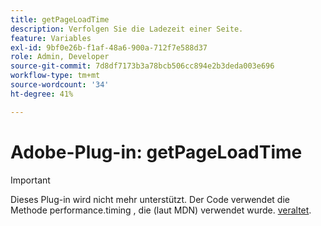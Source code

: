 ```yaml
---
title: getPageLoadTime
description: Verfolgen Sie die Ladezeit einer Seite.
feature: Variables
exl-id: 9bf0e26b-f1af-48a6-900a-712f7e588d37
role: Admin, Developer
source-git-commit: 7d8df7173b3a78bcb506cc894e2b3deda003e696
workflow-type: tm+mt
source-wordcount: '34'
ht-degree: 41%

---
```


# Adobe-Plug-in: getPageLoadTime

>[!IMPORTANT]
>
>Dieses Plug-in wird nicht mehr unterstützt. Der Code verwendet die Methode performance.timing , die (laut MDN) verwendet wurde. [veraltet](https://developer.mozilla.org/en-US/docs/Web/API/PerformanceTiming).

<!-- The `getPageLoadTime` plug-in uses the JavaScript performance object to allow you to measure the amount of time a page takes to completely load. Adobe recommends using this plug-in if you want to measure how long pages take to load.

>NOTE/WARNING: If you are upgrading this plugin from a previous version, you will most likely need to change the code that calls this function as well.  Please check your implementation and test thoroughly before deploying to production.

## Install the plug-in using the Web SDK or Web SDK extension

This plug-in is supported for use within the Web SDK.

## Install the plug-in using the Adobe Analytics extension

Adobe offers an extension that allows you to use most commonly-used plug-ins with Adobe Analytics.

1. Log in to [Adobe Experience Platform Data Collection](https://experience.adobe.com/data-collection) using your AdobeID credentials.
1. Click the desired tag property.
1. Go to the [!UICONTROL Extensions] tab, then click on the [!UICONTROL Catalog] button
1. Install and publish the [!UICONTROL Common Analytics Plugins] extension
1. If you haven't already, create a rule labeled "Initialize Plug-ins" with the following configuration:
    * Condition: None
    * Event: Core – Library Loaded (Page Top)
1. Add an action to the above rule with the following configuration:
    * Extension: Common Analytics Plugins
    * Action Type: Initialize getPageLoadTime
1. Save and publish the changes to the rule.

## Install the plug-in using custom code editor

If you do not want to use the Common Analytics Plugins plug-in extension, you can use the custom code editor.

1. Log in to [Adobe Experience Platform Data Collection](https://experience.adobe.com/data-collection) using your AdobeID credentials.
1. Click on the desired property.
1. Go to the [!UICONTROL Extensions] tab, then click the **[!UICONTROL Configure]** button under the Adobe Analytics extension.
1. Expand the [!UICONTROL Configure tracking using custom code] accordion, which reveals the [!UICONTROL Open Editor] button.
1. Open the custom code editor and paste the plug-in code provided below into the edit window.
1. Save and publish the changes to the Analytics extension.

## Install the plug-in using AppMeasurement

Copy and paste the following code anywhere in the AppMeasurement file after the Analytics tracking object is instantiated (using [`s_gi`](../functions/s-gi.md)). Preserving comments and version numbers of the code in your implementation helps Adobe with troubleshooting any potential issues.

```js
/******************************************* BEGIN CODE TO DEPLOY *******************************************/
/* Adobe Consulting Plugin: getPageLoadTime v3.0 */
!function(){let e=globalThis.window||this;e.getPageLoadTime=function(t){let i=function(){if(e.s_c_il){for(let t in e.s_c_il)if("s_c"===e.s_c_il[t]._c)return e.s_c_il[t]}}();function n(){var i=performance.timing;i.loadEventEnd>0&&(clearInterval(e.pi),""===e.cookieRead("s_plt")&&e.cookieWrite("s_plt",function e(t,i){if(t>=0&&i>=0)return t-i<6e4&&t-i>=0?parseFloat((t-i)/1e3).toFixed(2):60}(i.loadEventEnd,i.navigationStart)+","+t)),e.ptc=i.loadEventEnd}if(i&&(i.contextData.getPageLoadTime="3.1"),t=t||i&&i.pageName||document.location.href,e.cookieWrite=e.cookieWrite||function(t,i,n){if("string"==typeof t){if(g=function(){var t=e.location.hostname,i=e.location.hostname.split(".").length-1;if(t&&!/^[0-9.]+$/.test(t)){i=2<i?i:2;var n=t.lastIndexOf(".");if(0<=n){for(;0<=n&&1<i;)n=t.lastIndexOf(".",n-1),i--;n=0<n?t.substring(n):t}}return n}(),i=void 0!==i?""+i:"",n||""===i){if(""===i&&(n=-60),"number"==typeof n){var o=new Date;o.setTime(o.getTime()+6e4*n)}else o=n}return!!t&&(document.cookie=encodeURIComponent(t)+"="+encodeURIComponent(i)+"; path=/;"+(n?" expires="+o.toUTCString()+";":"")+(g?" domain="+g+";":""),"undefined"!=typeof cookieRead)&&cookieRead(t)===i}},e.cookieRead=e.cookieRead||function(e){if("string"!=typeof e)return"";e=encodeURIComponent(e);var t=" "+document.cookie,i=t.indexOf(" "+e+"="),n=0>i?i:t.indexOf(";",i);return(e=0>i?"":decodeURIComponent(t.substring(i+2+e.length,0>n?t.length:n)))?e:""},e.p_fo=e.p_fo||function(t){return e.__fo||(e.__fo={}),!e.__fo[t]&&(e.__fo[t]={},!0)},performance&&e.p_fo("performance")){var o=performance;o.clearResourceTimings(),""!==e.cookieRead("s_plt")&&(o.timing.loadEventEnd>0&&clearInterval(e.pi),this._pltLoadTime=e.cookieRead("s_plt").split(",")[0],this._pltPreviousPage=e.cookieRead("s_plt").split(",")[1],e.cookieWrite("s_plt","")),0===o.timing.loadEventEnd?e.pi=setInterval(function(){n()},250):o.timing.loadEventEnd>0&&(e.ptc?e.ptc===o.timing.loadEventEnd&&1===o.getEntries().length&&(e.pwp=setInterval(function(){var i;(i=performance).getEntries().length>0&&(e.ppfe===i.getEntries().length?clearInterval(e.pwp):e.ppfe=i.getEntries().length),""===e.cookieRead("s_plt")&&e.cookieWrite("s_plt",((i.getEntries()[i.getEntries().length-1].responseEnd-i.getEntries()[0].startTime)/1e3).toFixed(2)+","+t)},500)):n())}},e.getPageLoadTime.getVersion=function(){return{plugin:"getPageLoadTime",version:"3.0"}}}();
/******************************************** END CODE TO DEPLOY ********************************************/
```

## Use the plug-in

The `getPercentPageViewed` function uses the following arguments:

* **`pv`** (optional, string):  The dimension to correlate the page load time with.  This value should be equal to a value that identifies the page itself. When not set, this argument defaults to the Adobe AppMeasurement pageName variable (i.e. s.pageName) or the URL when s.pageName is not set 

Calling this function returns nothing; instead, it sets the following variables:

* `window._pltPreviousPage`: The value of the previous page (i.e. what was passed into the pv argument)
* `window._pltLoadTime`: The time in seconds that the previous page took to load

The getPageLoadTime plug-in creates one first-party cookie:

* `s_plt`: The time, in seconds, that the previous page took to load.  Also contains the value of what was passed into the pv argument.  Expires at the end of the browser session.

## Example

```js
// 1. Run the getPageLoadTime function if the pageName variable is set
// 2. Set prop10 to the load time of the previous page
// 3. Set eVar10 to the name of the previous page
// 4. Set event100 to the load time (in seconds) of the previous page. A numeric event is required to capture this value.
// You can then use event100 in calculated metrics to obtain the average page load time per page.
if(s.pageName) getPageLoadTime();
if(window._pltPreviousPage)
{
  s.prop10 = window._pltLoadTime;
  s.eVar10 = window._pltPreviousPage
  s.events = "event100=" + window._pltLoadTime;
}
```

## Version History

### 3.0 (December 6, 2022)

* Complete rewrite of plugin to make it solution-agnostic.  For instance, this is now compatible with the Adobe Experience Platform Web SDK.
* Creates the `_pltPreviousPage` and `_pltLoadTime` variables in the window object (rather than in the AppMeasurement s object)
* Removes the need for the s_pltp cookie - everything is now stored in only the s_plt cookie
* Includes the getVersion function to help with troubleshooting

### 2.0.1 (March 26, 2021)

* Fixed issue where plugin was not correctly setting values on the s object.

### 2.0 (March 19, 2021)

* Added version number as context data.

### 1.0 (May 22, 2018)

* Initial release.-->

